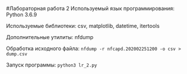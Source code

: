 #Лабораторная работа 2
Используемый язык программирования: Python 3.6.9

Используемые библиотеки: csv, matplotlib, datetime, itertools

Дополнительные утилиты: nfdump

Обработка исходного файла: `nfdump -r nfcapd.202002251200 -o csv > dump.csv`

Запуск программы: `python3 lr_2.py`

